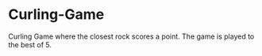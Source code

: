 # Curling-Game
Curling Game where the closest rock scores a point. The game is played to the best of 5.
